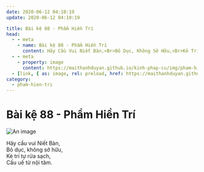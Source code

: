 ```yaml
---
date: 2020-06-12 04:10:19
update: 2020-06-12 04:10:19

title: Bài kệ 88 - Phẩm Hiền Trí
head:
  - - meta
    - name: Bài kệ 88 - Phẩm Hiền Trí
      content: Hãy Cầu Vui Niết Bàn,<Br>Bỏ Dục, Không Sở Hữu,<Br>Kẻ Trí Tự Rửa Sạch,<Br>Cấu Uế Từ Nội Tâm.<Br>
  - - meta
    - property: image
      content: https://maithanhduyan.github.io/kinh-phap-cu/img/pham-hien-tri/pham-hien-tri-088.jpg
  - [link, { as: image, rel: preload, href: https://maithanhduyan.github.io/kinh-phap-cu/img/pham-hien-tri/pham-hien-tri-088.jpg }]
category:
  - pham-hien-tri
---
```


# Bài kệ 88 - Phẩm Hiền Trí

![An image](/img/pham-hien-tri/pham-hien-tri-088.jpg)

Hãy cầu vui Niết Bàn,<br>Bỏ dục, không sở hữu,<br>Kẻ trí tự rửa sạch,<br>Cấu uế từ nội tâm.<br>
